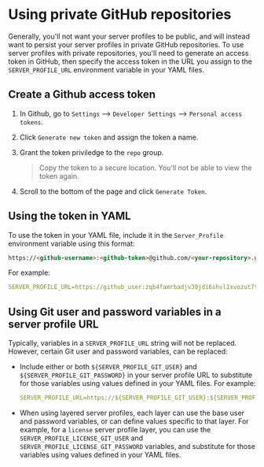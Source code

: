 # Using private GitHub repositories

Generally, you'll not want your server profiles to be public, and will instead want to persist your server profiles in private GitHub repositories. To use server profiles with private repositories, you'll need to generate an access token in GitHub, then specify the access token in the URL you assign to the `SERVER_PROFILE_URL` environment variable in your YAML files.

## Create a Github access token

1. In Github, go to `Settings` --> `Developer Settings` --> `Personal access tokens`.
2. Click `Generate new token` and assign the token a name.
3. Grant the token priviledge to the `repo` group.

    > Copy the token to a secure location. You'll not be able to view the token again.

4. Scroll to the bottom of the page and click `Generate Token`.

## Using the token in YAML

To use the token in your YAML file, include it in the `Server_Profile` environment variable using this format:
```html
https://<github-username>:<github-token>@github.com/<your-repository>.git
```

For example:
```yaml
SERVER_PROFILE_URL=https://github_user:zqb4famrbadjv39jdi6shvl1xvozut7tamd5v6eva@github.com/pingidentity/server_profile.git
```

## Using Git user and password variables in a server profile URL

Typically, variables in a `SERVER_PROFILE_URL` string will not be replaced. However, certain Git user and password variables, can be replaced:

* Include either or both `${SERVER_PROFILE_GIT_USER}` and `${SERVER_PROFILE_GIT_PASSWORD}` in your server profile URL to substitute for those variables using values defined in your YAML files. For example:
  
  ```yaml
  SERVER_PROFILE_URL=https://${SERVER_PROFILE_GIT_USER}:${SERVER_PROFILE_GIT_PASSWORD}@github.com/pingidentity/server_profile.git
  ```

* When using layered server profiles, each layer can use the base user and password variables, or can define values specific to that layer. For example, for a `license` server profile layer, you can use the `SERVER_PROFILE_LICENSE_GIT_USER` and `SERVER_PROFILE_LICENSE_GIT_PASSWORD` variables, and substitute for those variables using values defined in your YAML files.

